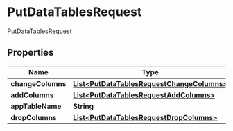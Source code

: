 

# PutDataTablesRequest

PutDataTablesRequest

## Properties

| Name | Type | Description | Notes |
|------------ | ------------- | ------------- | -------------|
|**changeColumns** | [**List&lt;PutDataTablesRequestChangeColumns&gt;**](PutDataTablesRequestChangeColumns.md) |  |  [optional] |
|**addColumns** | [**List&lt;PutDataTablesRequestAddColumns&gt;**](PutDataTablesRequestAddColumns.md) |  |  [optional] |
|**appTableName** | **String** |  |  [optional] |
|**dropColumns** | [**List&lt;PutDataTablesRequestDropColumns&gt;**](PutDataTablesRequestDropColumns.md) |  |  [optional] |



